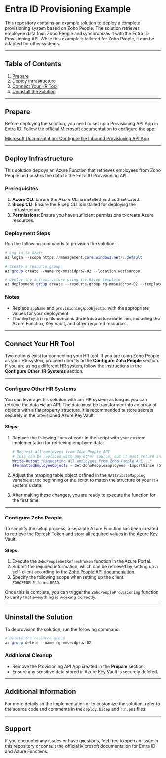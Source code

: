 # Entra ID Provisioning Example

This repository contains an example solution to deploy a complete provisioning system based on Zoho People. The solution retrieves employee data from Zoho People and synchronizes it with the Entra ID Provisioning API. While this example is tailored for Zoho People, it can be adapted for other systems.

---

## Table of Contents
1. [Prepare](#prepare)
2. [Deploy Infrastructure](#deploy-infrastructure)
3. [Connect Your HR Tool](#connect-your-hr-tool)
4. [Uninstall the Solution](#uninstall-the-solution)

---

## Prepare

Before deploying the solution, you need to set up a Provisioning API App in Entra ID. Follow the official Microsoft documentation to configure the app:

[Microsoft Documentation: Configure the Inbound Provisioning API App](https://learn.microsoft.com/en-us/entra/identity/app-provisioning/inbound-provisioning-api-configure-app)

---

## Deploy Infrastructure

This solution deploys an Azure Function that retrieves employees from Zoho People and pushes the data to the Entra ID Provisioning API.

### Prerequisites
1. **Azure CLI**: Ensure the Azure CLI is installed and authenticated.
2. **Bicep CLI**: Ensure the Bicep CLI is installed for deploying the infrastructure.
3. **Permissions**: Ensure you have sufficient permissions to create Azure resources.

### Deployment Steps
Run the following commands to provision the solution:

```powershell
# Log in to Azure
az login --scope https://management.core.windows.net//.default 

# Create a resource group
az group create --name rg-mmseidprov-02 --location westeurope

# Deploy the infrastructure using the Bicep template
az deployment group create --resource-group rg-mmseidprov-02 --template-file deploy.bicep --parameters appName='eidprov2' provisioningAppObjectId='a38bc2ac-abcd-4895-abe7-8ad5a46f1add'
```

### Notes
- Replace `appName` and `provisioningAppObjectId` with the appropriate values for your deployment.
- The `deploy.bicep` file contains the infrastructure definition, including the Azure Function, Key Vault, and other required resources.

---

## Connect Your HR Tool

Two options exist for connecting your HR tool. If you are using Zoho People as your HR system, proceed directly to the **Configure Zoho People** section. If you are using a different HR system, follow the instructions in the **Configure Other HR Systems** section.

---

### Configure Other HR Systems

You can leverage this solution with any HR system as long as you can retrieve the data via an API. The data must be transformed into an array of objects with a flat property structure. It is recommended to store secrets securely in the provisioned Azure Key Vault.

#### Steps:
1. Replace the following lines of code in the script with your custom implementation for retrieving employee data:

    ```powershell
    # Request all employees from Zoho People API
    # This can be replaced with any other source, but it must return an array of objects with a flat property structure.
    Write-Output "Requesting all employees from Zoho People API..."
    $FormattedEmployeeObjects = Get-ZohoPeopleEmployees -ImportSince (Get-Date).AddDays(-1)
    ```

2. Adjust the mapping table object defined in the `$AttributeMapping` variable at the beginning of the script to match the structure of your HR system's data.

3. After making these changes, you are ready to execute the function for the first time.

---

### Configure Zoho People

To simplify the setup process, a separate Azure Function has been created to retrieve the Refresh Token and store all required values in the Azure Key Vault.

#### Steps:
1. Execute the `ZohoPeopleGetRefreshToken` function in the Azure Portal.
2. Submit the required information, which can be retrieved by setting up a self-client according to the [Zoho People API documentation](https://www.zoho.com/people/help/api/).
3. Specify the following scope when setting up the client: `ZOHOPEOPLE.forms.READ`.

Once this is complete, you can trigger the `ZohoPeopleProvisioning` function to verify that everything is working correctly.

---

## Uninstall the Solution

To deprovision the solution, run the following command:

```powershell
# Delete the resource group
az group delete --name rg-mmseidprov-02
```

### Additional Cleanup
- Remove the Provisioning API App created in the **Prepare** section.
- Ensure any sensitive data stored in Azure Key Vault is securely deleted.

---

## Additional Information

For more details on the implementation or to customize the solution, refer to the source code and comments in the `deploy.bicep` and `run.ps1` files.

---

## Support

If you encounter any issues or have questions, feel free to open an issue in this repository or consult the official Microsoft documentation for Entra ID and Azure Functions.